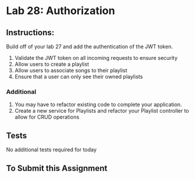 # Lab 28: Authorization


## Instructions:

Build off of your lab 27 and add the authentication of the JWT token.

1. Validate the JWT token on all incoming requests to ensure security
1. Allow users to create a playlist
1. Allow users to associate songs to their playlist
1. Ensure that a user can only see their owned playlists

### Additional 

1. You may have to refactor existing code to complete your application. 
1. Create a new service for Playlists and refactor your Playlist controller to allow for CRUD operations

## Tests

No additional tests required for today


## To Submit this Assignment

